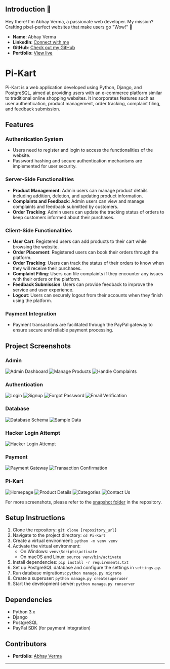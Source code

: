 ## Introduction 👋
Hey there! I'm Abhay Verma, a passionate web developer. 
My mission? Crafting pixel-perfect websites that make users go "Wow!" 🌟

- **Name**: Abhay Verma
- **LinkedIn**: [Connect with me](https://www.linkedin.com/in/vermaabhay734/)
- **GitHub**: [Check out my GitHub](https://github.com/vermaabhay734)
- **Portfolio**: [View live](https://vermaabhay734.github.io/abhay/)


# Pi-Kart

Pi-Kart is a web application developed using Python, Django, and PostgreSQL, aimed at providing users with an e-commerce platform similar to traditional online shopping websites. It incorporates features such as user authentication, product management, order tracking, complaint filing, and feedback submission.

## Features

### Authentication System
- Users need to register and login to access the functionalities of the website.
- Password hashing and secure authentication mechanisms are implemented for user security.

### Server-Side Functionalities
- **Product Management**: Admin users can manage product details including addition, deletion, and updating product information.
- **Complaints and Feedback**: Admin users can view and manage complaints and feedback submitted by customers.
- **Order Tracking**: Admin users can update the tracking status of orders to keep customers informed about their purchases.

### Client-Side Functionalities
- **User Cart**: Registered users can add products to their cart while browsing the website.
- **Order Placement**: Registered users can book their orders through the platform.
- **Order Tracking**: Users can track the status of their orders to know when they will receive their purchases.
- **Complaint Filing**: Users can file complaints if they encounter any issues with their orders or the platform.
- **Feedback Submission**: Users can provide feedback to improve the service and user experience.
- **Logout**: Users can securely logout from their accounts when they finish using the platform.

### Payment Integration
- Payment transactions are facilitated through the PayPal gateway to ensure secure and reliable payment processing.

## Project Screenshots

### Admin

![Admin Dashboard](screenshots/admin/dashboard.png "Admin Dashboard")
![Manage Products](screenshots/admin/manage_products.png "Manage Products")
![Handle Complaints](screenshots/admin/handle_complaints.png "Handle Complaints")

### Authentication

![Login](screenshots/authentication/login.png "Login")
![Signup](screenshots/authentication/signup.png "Signup")
![Forgot Password](screenshots/authentication/forgot_password.png "Forgot Password")
![Email Verification](screenshots/authentication/email_verification.png "Email Verification")

### Database

![Database Schema](screenshots/database/database_schema.png "Database Schema")
![Sample Data](screenshots/database/sample_data.png "Sample Data")

### Hacker Login Attempt

![Hacker Login Attempt](screenshots/hacker-login-attempt/hacker_attempt.png "Hacker Login Attempt")

### Payment

![Payment Gateway](screenshots/payment/payment_gateway.png "Payment Gateway")
![Transaction Confirmation](screenshots/payment/transaction_confirmation.png "Transaction Confirmation")

### Pi-Kart

![Homepage](screenshots/pi-kart/homepage.png "Homepage")
![Product Details](screenshots/pi-kart/product_details.png "Product Details")
![Categories](screenshots/pi-kart/categories.png "Categories")
![Contact Us](screenshots/pi-kart/contact_us.png "Contact Us")

For more screenshots, please refer to the [snapshot folder](pi-kart-screenshot) in the repository.

## Setup Instructions
1. Clone the repository: `git clone [repository_url]`
2. Navigate to the project directory: `cd Pi-Kart`
3. Create a virtual environment: `python -m venv venv`
4. Activate the virtual environment:
   - On Windows: `venv\Scripts\activate`
   - On macOS and Linux: `source venv/bin/activate`
5. Install dependencies: `pip install -r requirements.txt`
6. Set up PostgreSQL database and configure the settings in `settings.py`.
7. Run database migrations: `python manage.py migrate`
8. Create a superuser: `python manage.py createsuperuser`
9. Start the development server: `python manage.py runserver`

## Dependencies
- Python 3.x
- Django
- PostgreSQL
- PayPal SDK (for payment integration)

## Contributors
- **Portfolio**: [Abhay Verma](https://vermaabhay734.github.io/abhay/)


---